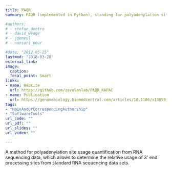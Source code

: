 ```yaml
---
title: PAQR
summary: PAQR (implemented in Python), standing for polyadenylation site usage quantification from RNA sequencing data, allows to quantify 3' end usage from standard RNA sequencing libraries. 

#authors:
# - stefan_dentro
# - david_wedge
# - jdemeul
# - nansari_pour

#date: "2012-05-25"
lastmod: "2018-03-28"
external_link: 
image:
  caption: 
  focal_point: Smart
links:
- name: Website
  url: https://github.com/zavolanlab/PAQR_KAPAC
- name: Publication
  url: https://genomebiology.biomedcentral.com/articles/10.1186/s13059-018-1415-3
tags:
- "MainAndOrCorrespondingAuthorship"
- "SoftwareTools"
url_code: ""
url_pdf: ""
url_slides: ""
url_video: ""

---
```


A method for polyadenylation site usage quantification from RNA sequencing data, which allows to determine the relative usage of 3' end processing sites from standard RNA sequencing data sets.

